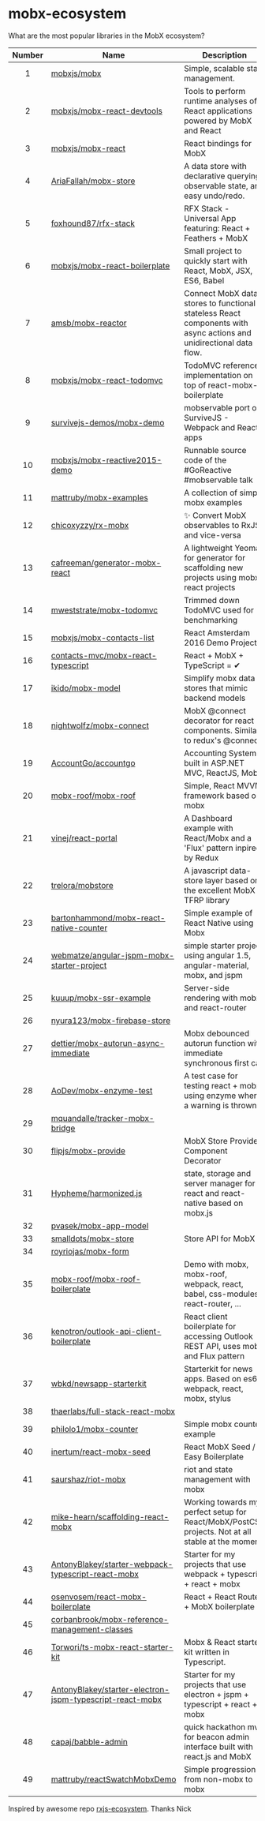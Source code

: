 
# mobx-ecosystem
What are the most popular libraries in the MobX ecosystem?

| Number    | Name     | Description       | Stars |
| :-------: | -------- | ----------------- | ------|
| 1 | [mobxjs/mobx](https://github.com/mobxjs/mobx) | Simple, scalable state management. | 2695 |
| 2 | [mobxjs/mobx-react-devtools](https://github.com/mobxjs/mobx-react-devtools) | Tools to perform runtime analyses of React applications powered by MobX and React | 313 |
| 3 | [mobxjs/mobx-react](https://github.com/mobxjs/mobx-react) | React bindings for MobX | 149 |
| 4 | [AriaFallah/mobx-store](https://github.com/AriaFallah/mobx-store) | A data store with declarative querying, observable state, and easy undo/redo. | 122 |
| 5 | [foxhound87/rfx-stack](https://github.com/foxhound87/rfx-stack) | RFX Stack - Universal App featuring: React + Feathers + MobX | 110 |
| 6 | [mobxjs/mobx-react-boilerplate](https://github.com/mobxjs/mobx-react-boilerplate) | Small project to quickly start with React, MobX, JSX, ES6, Babel | 92 |
| 7 | [amsb/mobx-reactor](https://github.com/amsb/mobx-reactor) | Connect MobX data stores to functional stateless React components with async actions and unidirectional data flow. | 88 |
| 8 | [mobxjs/mobx-react-todomvc](https://github.com/mobxjs/mobx-react-todomvc) | TodoMVC reference implementation on top of react-mobx-boilerplate | 54 |
| 9 | [survivejs-demos/mobx-demo](https://github.com/survivejs-demos/mobx-demo) | mobservable port of SurviveJS - Webpack and React apps | 52 |
| 10 | [mobxjs/mobx-reactive2015-demo](https://github.com/mobxjs/mobx-reactive2015-demo) | Runnable source code of the #GoReactive #mobservable talk | 43 |
| 11 | [mattruby/mobx-examples](https://github.com/mattruby/mobx-examples) | A collection of simple mobx examples | 35 |
| 12 | [chicoxyzzy/rx-mobx](https://github.com/chicoxyzzy/rx-mobx) | :sparkles: Convert MobX observables to RxJS and vice-versa | 27 |
| 13 | [cafreeman/generator-mobx-react](https://github.com/cafreeman/generator-mobx-react) | A lightweight Yeoman for generator for scaffolding new projects using mobx-react projects | 26 |
| 14 | [mweststrate/mobx-todomvc](https://github.com/mweststrate/mobx-todomvc) | Trimmed down TodoMVC used for benchmarking | 25 |
| 15 | [mobxjs/mobx-contacts-list](https://github.com/mobxjs/mobx-contacts-list) | React Amsterdam 2016 Demo Project | 24 |
| 16 | [contacts-mvc/mobx-react-typescript](https://github.com/contacts-mvc/mobx-react-typescript) | React + MobX + TypeScript = ✔︎ | 21 |
| 17 | [ikido/mobx-model](https://github.com/ikido/mobx-model) | Simplify mobx data stores that mimic backend models | 19 |
| 18 | [nightwolfz/mobx-connect](https://github.com/nightwolfz/mobx-connect) | MobX @connect decorator for react components. Similar to redux's @connect. | 18 |
| 19 | [AccountGo/accountgo](https://github.com/AccountGo/accountgo) | Accounting System built in ASP.NET MVC, ReactJS, MobX | 18 |
| 20 | [mobx-roof/mobx-roof](https://github.com/mobx-roof/mobx-roof) | Simple, React MVVM framework based on mobx | 14 |
| 21 | [vinej/react-portal](https://github.com/vinej/react-portal) | A Dashboard example with React/Mobx and a 'Flux' pattern inpired by Redux | 14 |
| 22 | [trelora/mobstore](https://github.com/trelora/mobstore) | A javascript data-store layer based on the excellent MobX TFRP library | 10 |
| 23 | [bartonhammond/mobx-react-native-counter](https://github.com/bartonhammond/mobx-react-native-counter) | Simple example of React Native using Mobx | 10 |
| 24 | [webmatze/angular-jspm-mobx-starter-project](https://github.com/webmatze/angular-jspm-mobx-starter-project) | simple starter project using angular 1.5, angular-material, mobx, and jspm | 9 |
| 25 | [kuuup/mobx-ssr-example](https://github.com/kuuup/mobx-ssr-example) | Server-side rendering with mobx and react-router | 9 |
| 26 | [nyura123/mobx-firebase-store](https://github.com/nyura123/mobx-firebase-store) |  | 6 |
| 27 | [dettier/mobx-autorun-async-immediate](https://github.com/dettier/mobx-autorun-async-immediate) | Mobx debounced autorun function with immediate synchronous first call | 6 |
| 28 | [AoDev/mobx-enzyme-test](https://github.com/AoDev/mobx-enzyme-test) | A test case for testing react + mobx, using enzyme where a warning is thrown. | 6 |
| 29 | [mquandalle/tracker-mobx-bridge](https://github.com/mquandalle/tracker-mobx-bridge) |  | 5 |
| 30 | [flipjs/mobx-provide](https://github.com/flipjs/mobx-provide) | MobX Store Provider Component Decorator | 5 |
| 31 | [Hypheme/harmonized.js](https://github.com/Hypheme/harmonized.js) | state, storage and server manager for react and react-native based on mobx.js | 5 |
| 32 | [pvasek/mobx-app-model](https://github.com/pvasek/mobx-app-model) |  | 4 |
| 33 | [smalldots/mobx-store](https://github.com/smalldots/mobx-store) | Store API for MobX | 4 |
| 34 | [royriojas/mobx-form](https://github.com/royriojas/mobx-form) |  | 4 |
| 35 | [mobx-roof/mobx-roof-boilerplate](https://github.com/mobx-roof/mobx-roof-boilerplate) |  Demo with mobx, mobx-roof, webpack, react, babel, css-modules, react-router, ... | 4 |
| 36 | [kenotron/outlook-api-client-boilerplate](https://github.com/kenotron/outlook-api-client-boilerplate) | React client boilerplate for accessing Outlook REST API, uses mobx and Flux pattern  | 4 |
| 37 | [wbkd/newsapp-starterkit](https://github.com/wbkd/newsapp-starterkit) | Starterkit for news apps. Based on es6, webpack, react, mobx, stylus | 4 |
| 38 | [thaerlabs/full-stack-react-mobx](https://github.com/thaerlabs/full-stack-react-mobx) |  | 3 |
| 39 | [philolo1/mobx-counter](https://github.com/philolo1/mobx-counter) | Simple mobx counter example | 3 |
| 40 | [inertum/react-mobx-seed](https://github.com/inertum/react-mobx-seed) | React MobX Seed / Easy Boilerplate | 3 |
| 41 | [saurshaz/riot-mobx](https://github.com/saurshaz/riot-mobx) | riot and state management with mobx | 2 |
| 42 | [mike-hearn/scaffolding-react-mobx](https://github.com/mike-hearn/scaffolding-react-mobx) | Working towards my perfect setup for React/MobX/PostCSS projects. Not at all stable at the moment. | 2 |
| 43 | [AntonyBlakey/starter-webpack-typescript-react-mobx](https://github.com/AntonyBlakey/starter-webpack-typescript-react-mobx) | Starter for my projects that use webpack + typescript + react + mobx | 2 |
| 44 | [osenvosem/react-mobx-boilerplate](https://github.com/osenvosem/react-mobx-boilerplate) | React + React Router + MobX boilerplate | 2 |
| 45 | [corbanbrook/mobx-reference-management-classes](https://github.com/corbanbrook/mobx-reference-management-classes) |  | 2 |
| 46 | [Torwori/ts-mobx-react-starter-kit](https://github.com/Torwori/ts-mobx-react-starter-kit) | Mobx & React starter kit written in Typescript. | 2 |
| 47 | [AntonyBlakey/starter-electron-jspm-typescript-react-mobx](https://github.com/AntonyBlakey/starter-electron-jspm-typescript-react-mobx) | Starter for my projects that use electron + jspm + typescript + react + mobx | 2 |
| 48 | [capaj/babble-admin](https://github.com/capaj/babble-admin) | quick hackathon mvp for beacon admin interface built with react.js and MobX | 2 |
| 49 | [mattruby/reactSwatchMobxDemo](https://github.com/mattruby/reactSwatchMobxDemo) | Simple progression from non-mobx to mobx | 2 |

Inspired by awesome repo [rxjs-ecosystem](https://github.com/Widdershin/rxjs-ecosystem). Thanks Nick
